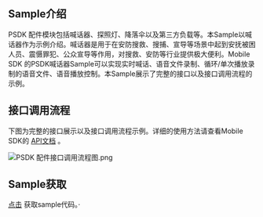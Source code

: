 ## Sample介绍

PSDK 配件模块包括喊话器、探照灯、降落伞以及第三方负载等。本Sample以喊话器作为示例介绍。喊话器是用于在安防搜救、搜捕、宣导等场景中起到安抚被困人员、震慑罪犯、公众宣导等作用，对搜救、安防等行业提供极大便利。Mobile SDK 的PSDK喊话器Sample可以实现实时喊话、语音文件录制、循环/单次播放录制的语音文件、语音播放控制。本Sample展示了完整的接口以及接口调用流程的示例。


## 接口调用流程

下图为完整的接口展示以及接口调用流程示例。详细的使用方法请查看Mobile SDK的 [API文档](https://developer.dji.com/cn/api-reference-v5/android-api/Components/IMegaphoneManager/IMegaphoneManager.html) 。 


![PSDK 配件接口调用流程图.png](https://terra-1-g.djicdn.com/84f990b0bbd145e6a3930de0c55d3b2b/admin/doc/8b45c4ea-ed40-4341-a86a-324199770a81.png)


## Sample获取

 [点击](https://github.com/dji-sdk/Mobile-SDK-Android-V5) 获取sample代码。·